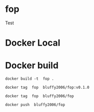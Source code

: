 # fop
Test


# Docker Local

    
# Docker build
    docker build -t  fop .  

    docker tag  fop  bluffy2006/fop:v0.1.0

    docker tag  fop  bluffy2006/fop

    docker push  bluffy2006/fop